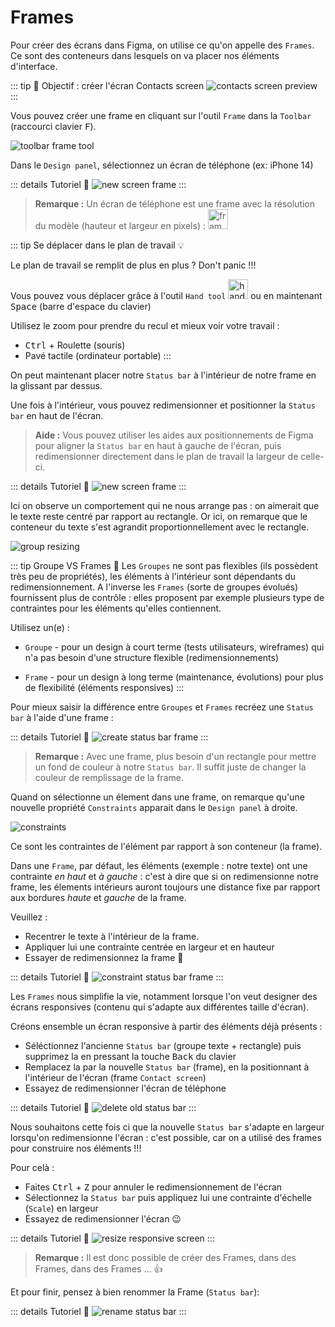 # Frames

Pour créer des écrans dans Figma, on utilise ce qu'on appelle des `Frames`. Ce sont des conteneurs dans lesquels on va placer nos éléments d'interface.

::: tip 🎯 Objectif : créer l'écran Contacts screen
![contacts screen preview](../../../assets/img/figma/basics/ui-elements/frames/contacts-screen-preview.png)
:::

Vous pouvez créer une frame en cliquant sur l'outil `Frame` dans la `Toolbar` (raccourci clavier <kbd>F</kbd>).

![toolbar frame tool](../../../assets/img/figma/basics/ui-elements/frames/toolbar_frame_tools.png)

Dans le `Design panel`, sélectionnez un écran de téléphone (ex: iPhone 14)

::: details Tutoriel 🎥
![new screen frame](../../../assets/img/figma/basics/ui-elements/frames/new-screen-frame.gif)
:::

> **Remarque :** Un écran de téléphone est une frame avec la résolution du modèle (hauteur et largeur en pixels) : <img class="align-text" height="32px" alt="frame resolution" src="../../../assets/img/figma/basics/ui-elements/frames/frame-resolution.png">

::: tip Se déplacer dans le plan de travail 💡

Le plan de travail se remplit de plus en plus ? Don't panic !!!

Vous pouvez vous déplacer grâce à l'outil `Hand tool` <img class="align-text" height="32px" alt="hand tool" src="../../../assets/img/figma/basics/ui-elements/frames/hand-tool-icon.png"> ou en maintenant <kbd>Space</kbd> (barre d'espace du clavier)

Utilisez le zoom pour prendre du recul et mieux voir votre travail :
- <kbd>Ctrl</kbd> + Roulette (souris)
- Pavé tactile (ordinateur portable)
:::

On peut maintenant placer notre `Status bar` à l'intérieur de notre frame en la glissant par dessus.

Une fois à l'intérieur, vous pouvez redimensionner et positionner la `Status bar` en haut de l'écran.

> **Aide :** Vous pouvez utiliser les aides aux positionnements de Figma pour aligner la `Status bar` en haut à gauche de l'écran, puis redimensionner directement dans le plan de travail la largeur de celle-ci.

::: details Tutoriel 🎥
![new screen frame](../../../assets/img/figma/basics/ui-elements/frames/drag-into-frame.gif)
:::

Ici on observe un comportement qui ne nous arrange pas : on aimerait que le texte reste centré par rapport au rectangle. Or ici, on remarque que le conteneur du texte s'est agrandit proportionnellement avec le rectangle.

![group resizing](../../../assets/img/figma/basics/ui-elements/frames/groupe-resizing.png)

::: tip Groupe VS Frames 🤔
Les `Groupes` ne sont pas flexibles (ils possèdent très peu de propriétés), les éléments à l'intérieur sont dépendants du redimensionnement. A l'inverse les `Frames` (sorte de groupes évolués) fournissent plus de contrôle : elles proposent par exemple plusieurs type de contraintes pour les éléments qu'elles contiennent.

Utilisez un(e) :
- `Groupe` - pour un design à court terme (tests utilisateurs, wireframes) qui n'a pas besoin d'une structure flexible (redimensionnements)

- `Frame` - pour un design à long terme (maintenance, évolutions) pour plus de flexibilité (éléments responsives)
:::

Pour mieux saisir la différence entre `Groupes` et `Frames` recréez une `Status bar` à l'aide d'une frame :

::: details Tutoriel 🎥
![create status bar frame](../../../assets/img/figma/basics/ui-elements/frames/create-status-bar-frame.gif)
:::

> **Remarque :** Avec une frame, plus besoin d'un rectangle pour mettre un fond de couleur à notre `Status bar`. Il suffit juste de changer la couleur de remplissage de la frame.

Quand on sélectionne un élement dans une frame, on remarque qu'une nouvelle propriété `Constraints` apparait dans le `Design panel` à droite.

![constraints](../../../assets/img/figma/basics/ui-elements/frames/constraints.png)

Ce sont les contraintes de l'élément par rapport à son conteneur (la frame). 

Dans une `Frame`, par défaut, les éléments (exemple : notre texte) ont une contrainte _en haut_ et _à gauche_ : c'est à dire que si on redimensionne notre frame, les élements intérieurs auront toujours une distance fixe par rapport aux bordures _haute_ et _gauche_ de la frame.

Veuillez :
- Recentrer le texte à l'intérieur de la frame.
- Appliquer lui une contrainte centrée en largeur et en hauteur
- Essayer de redimensionnez la frame 🙂

::: details Tutoriel 🎥
![constraint status bar frame](../../../assets/img/figma/basics/ui-elements/frames/constraint-status-bar-frame.gif)
:::

Les `Frames` nous simplifie la vie, notamment lorsque l'on veut designer des écrans responsives (contenu qui s'adapte aux différentes taille d'écran).

Créons ensemble un écran responsive à partir des éléments déjà présents : 
- Séléctionnez l'ancienne `Status bar` (groupe texte + rectangle) puis supprimez la en pressant la touche <kbd>Back</kbd> du clavier
- Remplacez la par la nouvelle `Status bar` (frame), en la positionnant à l'intérieur de l'écran (frame `Contact screen`)
- Essayez de redimensionner l'écran de téléphone 

::: details Tutoriel 🎥
![delete old status bar](../../../assets/img/figma/basics/ui-elements/frames/delete-old-status-bar.gif)
:::

Nous souhaitons cette fois ci que la nouvelle `Status bar` s'adapte en largeur lorsqu'on redimensionne l'écran : c'est possible, car on a utilisé des frames pour construire nos éléments !!!

Pour celà :
- Faites <kbd>Ctrl</kbd> + <kbd>Z</kbd> pour annuler le redimensionnement de l'écran
- Sélectionnez la `Status bar` puis appliquez lui une contrainte d'échelle (`Scale`) en largeur
- Essayez de redimensionner l'écran 😉

::: details Tutoriel 🎥
![resize responsive screen](../../../assets/img/figma/basics/ui-elements/frames/resize-responsive-screen.gif)
:::

> **Remarque :** Il est donc possible de créer des Frames, dans des Frames, dans des Frames ... 👍

Et pour finir, pensez à bien renommer la Frame (`Status bar`):

::: details Tutoriel 🎥
![rename status bar](../../../assets/img/figma/basics/ui-elements/frames/rename-status-bar.gif)
:::